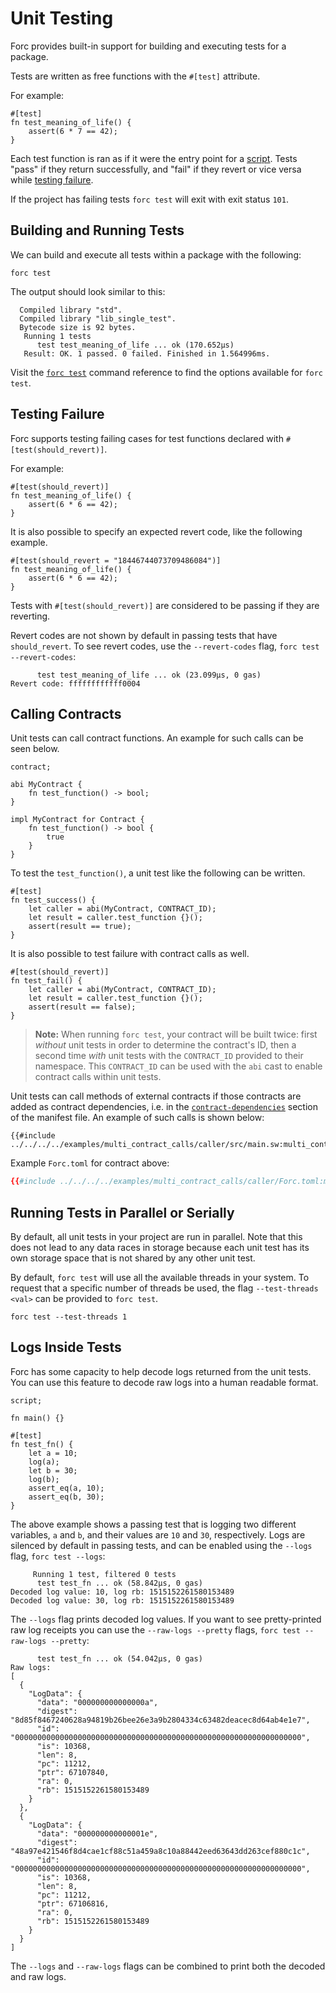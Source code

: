 # Unit Testing

<!-- This section should explain unit testing in Sway -->
<!-- unit_test:example:start -->
Forc provides built-in support for building and executing tests for a package.

Tests are written as free functions with the `#[test]` attribute.
<!-- unit_test:example:end -->

For example:

```sway
#[test]
fn test_meaning_of_life() {
    assert(6 * 7 == 42);
}
```

Each test function is ran as if it were the entry point for a
[script](../sway-program-types/scripts.md). Tests "pass" if they return
successfully, and "fail" if they revert or vice versa while [testing failure](#testing-failure).

If the project has failing tests `forc test` will exit with exit status `101`.

## Building and Running Tests

We can build and execute all tests within a package with the following:

```console
forc test
```

The output should look similar to this:

```console
  Compiled library "std".
  Compiled library "lib_single_test".
  Bytecode size is 92 bytes.
   Running 1 tests
      test test_meaning_of_life ... ok (170.652µs)
   Result: OK. 1 passed. 0 failed. Finished in 1.564996ms.
```

Visit the [`forc test`](../forc/commands/forc_test.md) command reference to find
the options available for `forc test`.

## Testing Failure

<!-- This section should explain support for failing unit tests in Sway -->
<!-- unit_test_fail:example:start -->
Forc supports testing failing cases for test functions declared with `#[test(should_revert)]`.
<!-- unit_test_fail:example:end -->

For example:

```sway
#[test(should_revert)]
fn test_meaning_of_life() {
    assert(6 * 6 == 42);
}
```

It is also possible to specify an expected revert code, like the following example.

```sway
#[test(should_revert = "18446744073709486084")]
fn test_meaning_of_life() {
    assert(6 * 6 == 42);
}
```

Tests with `#[test(should_revert)]` are considered to be passing if they are reverting.

Revert codes are not shown by default in passing tests that have `should_revert`. To see revert codes, use the `--revert-codes` flag, `forc test --revert-codes`:

```console
      test test_meaning_of_life ... ok (23.099µs, 0 gas)
Revert code: ffffffffffff0004
```

## Calling Contracts

Unit tests can call contract functions. An example for such calls can be seen below.

```sway
contract;

abi MyContract {
    fn test_function() -> bool;
}

impl MyContract for Contract {
    fn test_function() -> bool {
        true
    }
}
```

To test the `test_function()`, a unit test like the following can be written.

```sway
#[test]
fn test_success() {
    let caller = abi(MyContract, CONTRACT_ID);
    let result = caller.test_function {}();
    assert(result == true);
}
```

It is also possible to test failure with contract calls as well.

```sway
#[test(should_revert)]
fn test_fail() {
    let caller = abi(MyContract, CONTRACT_ID);
    let result = caller.test_function {}();
    assert(result == false);
}
```

<!-- This section should explain how the `CONTRACT_ID` variable works in Sway unit tests -->
<!-- contract_id:example:start -->
> **Note:** When running `forc test`, your contract will be built twice: first *without* unit tests in order to determine the contract's ID, then a second time *with* unit tests with the `CONTRACT_ID` provided to their namespace. This `CONTRACT_ID` can be used with the `abi` cast to enable contract calls within unit tests.
<!-- contract_id:example:end -->

Unit tests can call methods of external contracts if those contracts are added as contract dependencies, i.e. in the [`contract-dependencies`](../forc/manifest_reference.md#the-contract-dependencies-section) section of the manifest file. An example of such calls is shown below:

```sway
{{#include ../../../../examples/multi_contract_calls/caller/src/main.sw:multi_contract_calls}}
```

Example `Forc.toml` for contract above:

```toml
{{#include ../../../../examples/multi_contract_calls/caller/Forc.toml:multi_contract_call_toml}}
```

## Running Tests in Parallel or Serially

<!-- This section should explain how unit tests do not share storage -->
<!-- storage:example:start -->
By default, all unit tests in your project are run in parallel. Note that this does not lead to any data races in storage because each unit test has its own storage space that is not shared by any other unit test.
<!-- storage:example:end -->

By default, `forc test` will use all the available threads in your system. To request that a specific number of threads be used, the flag `--test-threads <val>` can be provided to `forc test`.

```console
forc test --test-threads 1
```

## Logs Inside Tests

<!-- This section should explain how log decoding works with Sway unit tests -->
<!-- unit_test_log::example::start -->
Forc has some capacity to help decode logs returned from the unit tests. You can use this feature to decode raw logs into a human readable format.

```sway
script;

fn main() {}

#[test]
fn test_fn() {
    let a = 10;
    log(a);
    let b = 30;
    log(b);
    assert_eq(a, 10);
    assert_eq(b, 30);
}
```

The above example shows a passing test that is logging two different variables, `a` and `b`, and their values are `10` and `30`, respectively. Logs are silenced by default in passing tests, and can be enabled using the `--logs` flag, `forc test --logs`:

```console
     Running 1 test, filtered 0 tests
      test test_fn ... ok (58.842µs, 0 gas)
Decoded log value: 10, log rb: 1515152261580153489
Decoded log value: 30, log rb: 1515152261580153489
```

The `--logs` flag prints decoded log values. If you want to see pretty-printed raw log receipts you can use the `--raw-logs --pretty` flags, `forc test --raw-logs --pretty`:

```console
      test test_fn ... ok (54.042µs, 0 gas)
Raw logs:
[
  {
    "LogData": {
      "data": "000000000000000a",
      "digest": "8d85f8467240628a94819b26bee26e3a9b2804334c63482deacec8d64ab4e1e7",
      "id": "0000000000000000000000000000000000000000000000000000000000000000",
      "is": 10368,
      "len": 8,
      "pc": 11212,
      "ptr": 67107840,
      "ra": 0,
      "rb": 1515152261580153489
    }
  },
  {
    "LogData": {
      "data": "000000000000001e",
      "digest": "48a97e421546f8d4cae1cf88c51a459a8c10a88442eed63643dd263cef880c1c",
      "id": "0000000000000000000000000000000000000000000000000000000000000000",
      "is": 10368,
      "len": 8,
      "pc": 11212,
      "ptr": 67106816,
      "ra": 0,
      "rb": 1515152261580153489
    }
  }
]
```

The `--logs` and `--raw-logs` flags can be combined to print both the decoded and raw logs.
<!-- unit_test_log::example::end -->
